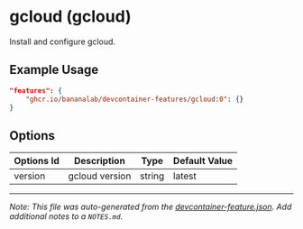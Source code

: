 
# gcloud (gcloud)

Install and configure gcloud.

## Example Usage

```json
"features": {
    "ghcr.io/bananalab/devcontainer-features/gcloud:0": {}
}
```

## Options

| Options Id | Description | Type | Default Value |
|-----|-----|-----|-----|
| version | gcloud version | string | latest |



---

_Note: This file was auto-generated from the [devcontainer-feature.json](https://github.com/bananalab/devcontainer-features/blob/main/src/gcloud/devcontainer-feature.json).  Add additional notes to a `NOTES.md`._
